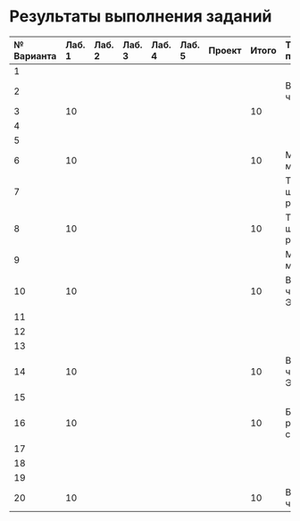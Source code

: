 # Результаты выполнения заданий

| № Варианта  | Лаб. 1 | Лаб. 2 | Лаб. 3 | Лаб. 4 | Лаб. 5 | Проект | Итого | Тема проекта |
|:------------|:-------|:-------|:-------|:-------|:-------|:-------|:------|:-------------|
| 1           |        |        |        |        |        |        |       ||
| 2           |        |        |        |        |        |        |       | Вычисление числа $\pi$ |
| 3           | 10     |        |        |        |        |        | 10    ||
| 4           |        |        |        |        |        |        |       ||
| 5           |        |        |        |        |        |        |       ||
| 6           | 10     |        |        |        |        |        | 10    | Московское метро|
| 7           |        |        |        |        |        |        |       | Теория шести рукопожатий|
| 8           | 10     |        |        |        |        |        | 10    | Теория шести рукопожатий|
| 9           |        |        |        |        |        |        |       | Московское метро |
| 10          | 10     |        |        |        |        |        | 10    | Вычисление числа Эйлера |
| 11          |        |        |        |        |        |        |       ||
| 12          |        |        |        |        |        |        |       ||
| 13          |        |        |        |        |        |        |       ||
| 14          | 10     |        |        |        |        |        | 10    | Вычисление числа Эйлера |
| 15          |        |        |        |        |        |        |       ||
| 16          | 10     |        |        |        |        |        | 10    | Баланс расстановки скобок |
| 17          |        |        |        |        |        |        |       ||
| 18          |        |        |        |        |        |        |       ||
| 19          |        |        |        |        |        |        |       ||
| 20          | 10     |        |        |        |        |        | 10    | Вычисление числа $\pi$ |
